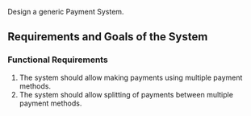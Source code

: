 Design a generic Payment System.

## Requirements and Goals of the System

### Functional Requirements

1. The system should allow making payments using multiple payment methods.
2. The system should allow splitting of payments between multiple payment methods.